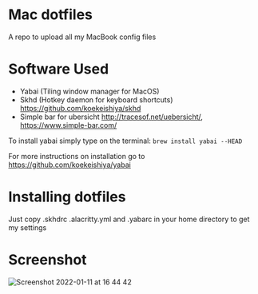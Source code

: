# Mac dotfiles
A repo to upload all my MacBook config files

# Software Used

* Yabai (Tiling window manager for MacOS) 
* Skhd (Hotkey daemon for keyboard shortcuts) https://github.com/koekeishiya/skhd
* Simple bar for ubersicht http://tracesof.net/uebersicht/, https://www.simple-bar.com/

To install yabai simply type on the terminal: `brew install yabai --HEAD` 

For more instructions on installation go to https://github.com/koekeishiya/yabai

# Installing dotfiles

Just copy .skhdrc .alacritty.yml and .yabarc in your home directory to get my settings

# Screenshot

![Screenshot 2022-01-11 at 16 44 42](https://user-images.githubusercontent.com/61742928/148976840-63b97ef7-62c0-4a2d-9da0-4b35c58c36f7.png)

